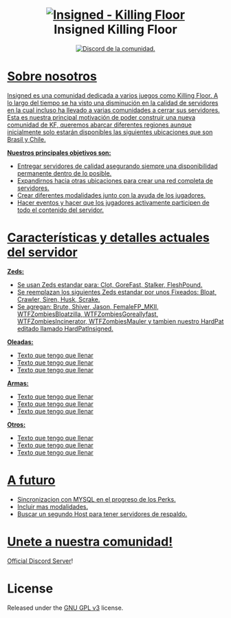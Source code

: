 <h1 align="center">
  <br>
  <a href="https://github.com/Yek-h/Insigned"><img src="https://i.imgur.com/MlebHLU.png" alt="Insigned - Killing Floor"></a>
  <br>
  Insigned Killing Floor
  <br>
</h1>

<p align="center">
  <a href="https://discord.gg/gBrURTZsSk">
    <img src="https://discordapp.com/api/guilds/735957302544433333/widget.png?style=shield" alt="Discord de la comunidad.">
</p>
  
# Sobre nosotros

Insigned es una comunidad dedicada a varios juegos como Killing Floor. A lo largo del tiempo se ha visto una disminución en la calidad de servidores en la cual incluso ha llevado a varias comunidades a cerrar sus servidores.
Esta es nuestra principal motivación de poder construir una nueva comunidad de KF, queremos abarcar diferentes regiones aunque inicialmente solo estarán disponibles las siguientes ubicaciones que son Brasil y Chile.  

**Nuestros principales objetivos son:**

- Entregar servidores de calidad asegurando siempre una disponibilidad permanente dentro de lo posible.
- Expandirnos hacia otras ubicaciones para crear una red completa de servidores.
- Crear diferentes modalidades junto con la ayuda de los jugadores.
- Hacer eventos y hacer que los jugadores activamente participen de todo el contenido del servidor.

# Características y detalles actuales del servidor

**Zeds:** 

- Se usan Zeds estandar para: Clot, GoreFast, Stalker, FleshPound.
- Se reemplazan los siguientes Zeds estandar por unos Fixeados: Bloat, Crawler, Siren, Husk, Scrake. 
- Se agregan: Brute, Shiver, Jason, FemaleFP_MKII, WTFZombiesBloatzilla, WTFZombiesGoreallyfast, WTFZombiesIncinerator, WTFZombiesMauler y tambien nuestro HardPat editado llamado HardPatInsigned.
  
**Oleadas:** 

- Texto que tengo que llenar
- Texto que tengo que llenar
- Texto que tengo que llenar
  
**Armas:**   
  
- Texto que tengo que llenar
- Texto que tengo que llenar
- Texto que tengo que llenar
  
**Otros:** 
  
- Texto que tengo que llenar
- Texto que tengo que llenar
- Texto que tengo que llenar

# A futuro

- Sincronizacion con MYSQL en el progreso de los Perks.
- Incluir mas modalidades.
- Buscar un segundo Host para tener servidores de respaldo.

# Unete a nuestra comunidad!

[Official Discord Server](https://discord.gg/gBrURTZsSk)!

# License

Released under the [GNU GPL v3](https://www.gnu.org/licenses/gpl-3.0.en.html) license.

